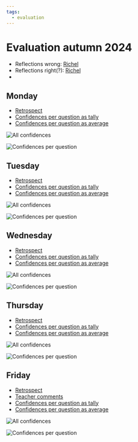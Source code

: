 ```yaml
---
tags:
  - evaluation
---
```


# Evaluation autumn 2024

- Reflections wrong: [Richel](../../reflections/20241118/README.md)
- Reflections right(?): [Richel](../../reflections/2024_autumn/README.md)
- 

## Monday

- [Retrospect](20241118.md)
- [Confidences per question as tally](monday_tally.csv)
- [Confidences per question as average](monday_averages.csv)

![All confidences](monday_all_confidences.png)

![Confidences per question](monday_confidences_per_question.png)

## Tuesday

- [Retrospect](20241119.md)
- [Confidences per question as tally](tuesday_tally.csv)
- [Confidences per question as average](tuesday_averages.csv)

![All confidences](tuesday_all_confidences.png)

![Confidences per question](tuesday_confidences_per_question.png)

## Wednesday

- [Retrospect](20241120.md)
- [Confidences per question as tally](wednesday_tally.csv)
- [Confidences per question as average](wednesday_averages.csv)

![All confidences](wednesday_all_confidences.png)

![Confidences per question](wednesday_confidences_per_question.png)

## Thursday

- [Retrospect](20241121.md)
- [Confidences per question as tally](thursday_tally.csv)
- [Confidences per question as average](thursday_averages.csv)

![All confidences](thursday_all_confidences.png)

![Confidences per question](thursday_confidences_per_question.png)

## Friday

- [Retrospect](20241122.md)
- [Teacher comments](teacher_comments.csv)
- [Confidences per question as tally](friday_tally.csv)
- [Confidences per question as average](friday_averages.csv)

![All confidences](friday_all_confidences.png)

![Confidences per question](friday_confidences_per_question.png)
